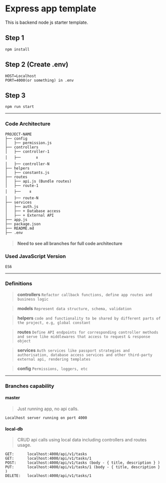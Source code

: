 # Express app template
This is backend node js starter template.


## Step 1
    npm install
        
## Step 2 (Create .env)
    HOST=Localhost
    PORT=4000(or something) in .env
    
## Step 3
    npm run start
    
---

### Code Architecture 
```
PROJECT-NAME
├── config
│   ├── permission.js
├── controllers
│   ├── controller-1
│   ├──       ။
│   ├── controller-N
├── helpers
│   ├── constants.js
├── routes
│   ├── api.js (Bundle routes)
│   ├── route-1
│   ├──    ။
│   ├── route-N
├── services
│   ├── auth.js
│   ├── + Database access
│   ├── + External API
├── app.js
├── package.json
├── README.md
├── .env
```

> #### Need to see all branches for full code architecture

### Used JavaScript Version
    ES6

---
### Definitions
> **controllers** `Refactor callback functions, define app routes and business logic`

> **models** `Represent data structure, schema, validation`

> **helpers** `code and functionality to be shared by different parts of the project, e.g, global constant`

> **routes** `Define API endpoints for corresponding controller methods and serve like middlewares that access to request & response object`

> **services** `Auth services like passport strategies and authorisation, database access services and other third-party external api, rendering templates`

> **config** `Permissions, loggers, etc`

---
### Branches capability

#### master
> Just running app, no api calls.

 `Localhost server running on port 4000`

#### local-db
> CRUD api calls using local data including controllers and routes usage.

  ```
  GET:      localhost:4000/api/v1/tasks
  GET:      localhost:4000/api/v1/tasks/1
  POST:     localhost:4000/api/v1/tasks (body - { title, description } )
  PUT:      localhost:4000/api/v1/tasks/1 (body - { title, description } )
  DELETE:   localhost:4000/api/v1/tasks/1
  ```
